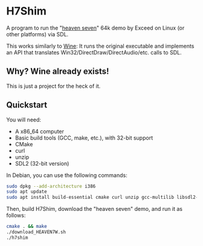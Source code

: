 H7Shim
======
A program to run the "[heaven seven](https://www.pouet.net/prod.php?which=5)" 64k demo by Exceed on Linux (or other platforms) via SDL.

This works similarly to [Wine](https://www.winehq.org/): It runs the original executable and implements an API that translates Win32/DirectDraw/DirectAudio/etc. calls to SDL.

Why? Wine already exists!
-------------------------
This is just a project for the heck of it.

Quickstart
----------
You will need:
* A x86_64 computer
* Basic build tools (GCC, make, etc.), with 32-bit support
* CMake
* curl
* unzip
* SDL2 (32-bit version)

In Debian, you can use the following commands:
```sh
sudo dpkg --add-architecture i386
sudo apt update
sudo apt install build-essential cmake curl unzip gcc-multilib libsdl2-dev:i386
```

Then, build H7Shim, download the "heaven seven" demo, and run it as follows:
```sh
cmake . && make
./download_HEAVEN7W.sh
./h7shim
```
